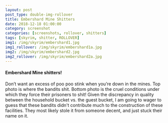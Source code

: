 ```yaml
---
layout: post
post_type: double-img-rollover
title: Embershard Mine Shitters
date: 2018-12-18 01:00:00
category: screenshot
categories: [screenshots, rollover, shitters]
tags: [skyrim, shitter, ROLLOVER]
img1: /img/skyrim/embershard1.jpg
img1_rollover: /img/skyrim/embershard1a.jpg
img2: /img/skyrim/embershard2.jpg
img2_rollover: /img/skyrim/embershard2a.jpg
---
```

#### Embershard Mine shitters!

Don’t want an excess of poo poo stink when you’re down in the mines. Top photo is where the bandits shit. Bottom photo is the cruel conditions under which they force their prisoners to shit! Given the discrepancy in quality between the household bucket vs. the guest bucket, I am going to wager to guess that these bandits didn't contribute much to the construction of these facilities. They most likely stole it from someone decent, and just stuck their name on it.
